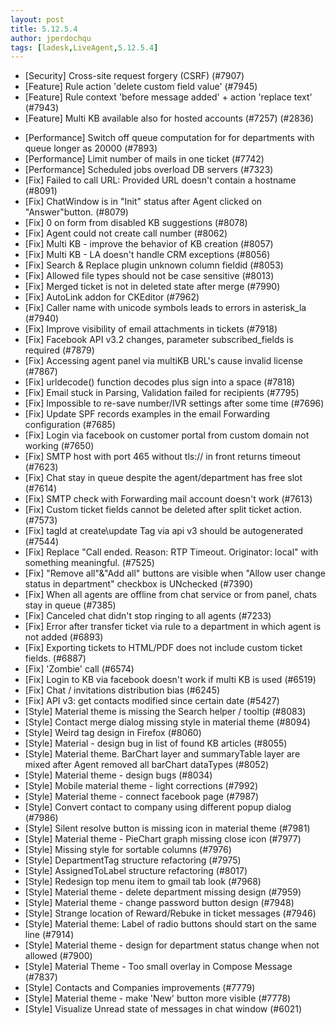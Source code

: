 ```yaml
---
layout: post
title: 5.12.5.4
author: jperdochqu
tags: [ladesk,LiveAgent,5.12.5.4]
---
```


- [Security] Cross-site request forgery (CSRF) (#7907)
- [Feature] Rule action 'delete custom field value' (#7945)
- [Feature] Rule context 'before message added' + action 'replace text' (#7943)
- [Feature] Multi KB available also for hosted accounts (#7257) (#2836)

<!--more--> 

- [Performance] Switch off queue computation for for departments with queue longer as 20000 (#7893)
- [Performance] Limit number of mails in one ticket (#7742)
- [Performance] Scheduled jobs overload DB servers (#7323)
- [Fix] Failed to call URL: Provided URL doesn't contain a hostname (#8091)
- [Fix] ChatWindow is in "Init" status after Agent clicked on "Answer"button. (#8079)
- [Fix] 0 on form from disabled KB suggestions (#8078)
- [Fix] Agent could not create call number (#8062)
- [Fix] Multi KB - improve the behavior of KB creation (#8057)
- [Fix] Multi KB - LA doesn't handle CRM exceptions (#8056)
- [Fix] Search & Replace plugin unknown column fieldid (#8053)
- [Fix] Allowed file types should not be case sensitive (#8013)
- [Fix] Merged ticket is not in deleted state after merge (#7990)
- [Fix] AutoLink addon for CKEditor (#7962)
- [Fix] Caller name with unicode symbols leads to errors in asterisk_la (#7940)
- [Fix] Improve visibility of email attachments in tickets (#7918)
- [Fix] Facebook API v3.2 changes, parameter subscribed_fields is required (#7879)
- [Fix] Accessing agent panel via multiKB URL's cause invalid license (#7867)
- [Fix] urldecode() function decodes plus sign into a space (#7818)
- [Fix] Email stuck in Parsing, Validation failed for recipients (#7795)
- [Fix] Impossible to re-save number/IVR settings after some time (#7696)
- [Fix] Update SPF records examples in the email Forwarding configuration (#7685)
- [Fix] Login via facebook on customer portal from custom domain not working (#7650)
- [Fix] SMTP host with port 465 without tls:// in front returns timeout (#7623)
- [Fix] Chat stay in queue despite the agent/department has free slot (#7614)
- [Fix] SMTP check with Forwarding mail account doesn't work (#7613)
- [Fix] Custom ticket fields cannot be deleted after split ticket action. (#7573)
- [Fix] tagId at create\update Tag via api v3 should be autogenerated (#7544)
- [Fix] Replace "Call ended. Reason: RTP Timeout. Originator: local" with something meaningful. (#7525)
- [Fix] "Remove all"&"Add all" buttons are visible when "Allow user change status in department" checkbox is UNchecked (#7390)
- [Fix] When all agents are offline from chat service or from panel, chats stay in queue (#7385)
- [Fix] Canceled chat didn't stop ringing to all agents (#7233)
- [Fix] Error after transfer ticket via rule to a department in which agent is not added (#6893)
- [Fix] Exporting tickets to HTML/PDF does not include custom ticket fields. (#6887)
- [Fix] 'Zombie' call (#6574)
- [Fix] Login to KB via facebook doesn't work if multi KB is used (#6519)
- [Fix] Chat / invitations distribution bias (#6245)
- [Fix] API v3: get contacts modified since certain date (#5427)
- [Style] Material theme is missing the Search helper / tooltip (#8083)
- [Style] Contact merge dialog missing style in material theme (#8094)
- [Style] Weird tag design in Firefox (#8060)
- [Style] Material - design bug in list of found KB articles (#8055)
- [Style] Material theme. BarChart layer and summaryTable layer are mixed after Agent removed all barChart dataTypes (#8052)
- [Style] Material theme - design bugs (#8034)
- [Style] Mobile material theme - light corrections (#7992)
- [Style] Material theme - connect facebook page (#7987)
- [Style] Convert contact to company using different popup dialog (#7986)
- [Style] Silent resolve button is missing icon in material theme (#7981)
- [Style] Material theme - PieChart graph missing close icon (#7977)
- [Style] Missing style for sortable columns (#7976)
- [Style] DepartmentTag structure refactoring (#7975)
- [Style] AssignedToLabel structure refactoring (#8017)
- [Style] Redesign top menu item to gmail tab look (#7968)
- [Style] Material theme - delete department missing design (#7959)
- [Style] Material theme - change password button design (#7948)
- [Style] Strange location of Reward/Rebuke in ticket messages (#7946)
- [Style] Material theme: Label of radio buttons should start on the same line (#7914)
- [Style] Material theme - design for department status change when not allowed (#7900)
- [Style] Material Theme - Too small overlay in Compose Message (#7837)
- [Style] Contacts and Companies improvements (#7779)
- [Style] Material theme - make 'New' button more visible (#7778)
- [Style] Visualize Unread state of messages in chat window (#6021)
